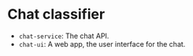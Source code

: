 # Chat classifier

- `chat-service`: The chat API.
- `chat-ui`: A web app, the user interface for the chat.

